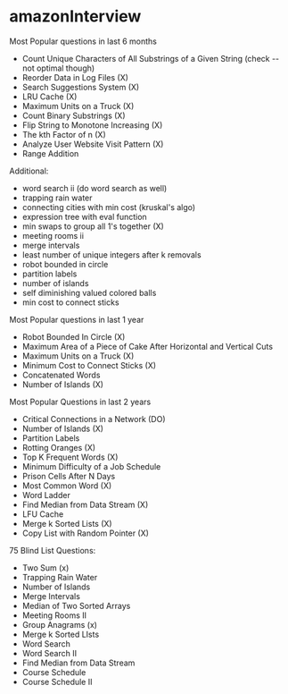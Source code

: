 # amazonInterview

Most Popular questions in last 6 months 
- Count Unique Characters of All Substrings of a Given String (check -- not optimal though) 
- Reorder Data in Log Files (X)
- Search Suggestions System	(X) 
- LRU Cache (X) 
- Maximum Units on a Truck (X) 
- Count Binary Substrings (X) 
- Flip String to Monotone Increasing (X)
- The kth Factor of n (X) 
- Analyze User Website Visit Pattern (X) 
- Range Addition 

Additional: 
- word search ii (do word search as well)
- trapping rain water 
- connecting cities with min cost (kruskal's algo) 
- expression tree with eval function 
- min swaps to group all 1's together (X) 
- meeting rooms ii 
- merge intervals 
- least number of unique integers after k removals 
- robot bounded in circle 
- partition labels 
- number of islands 
- self diminishing valued colored balls 
- min cost to connect sticks 

Most Popular questions in last 1 year 
- Robot Bounded In Circle (X)
- Maximum Area of a Piece of Cake After Horizontal and Vertical Cuts
- Maximum Units on a Truck (X)
- Minimum Cost to Connect Sticks (X)
- Concatenated Words
- Number of Islands (X) 


Most Popular Questions in last 2 years 
- Critical Connections in a Network (DO) 
- Number of Islands (X) 
- Partition Labels
- Rotting Oranges (X) 
- Top K Frequent Words (X) 
- Minimum Difficulty of a Job Schedule 
- Prison Cells After N Days 
- Most Common Word (X) 
- Word Ladder
- Find Median from Data Stream (X)
- LFU Cache
- Merge k Sorted Lists (X) 
- Copy List with Random Pointer (X)

75 Blind List Questions:
- Two Sum (x)
- Trapping Rain Water 
- Number of Islands 
- Merge Intervals 
- Median of Two Sorted Arrays 
- Meeting Rooms II 
- Group Anagrams (x)
- Merge k Sorted LIsts 
- Word Search 
- Word Search II 
- Find Median from Data Stream 
- Course Schedule 
- Course Schedule II 
